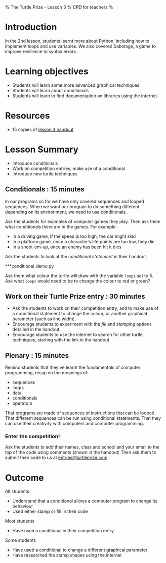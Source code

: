 % The Turtle Prize - Lesson 3
% CPD for teachers
%

# Introduction

In the 2nd lesson, students learnt more about Python, including how to implement loops and use variables. We also covered Sabotage, a game to improve resilience to syntax errors.

# Learning objectives

* Students will learn some more advanced graphical techniques
* Students will learn about conditionals
* Students will learn to find documentation on libraries using the internet

# Resources

* 15 copies of [lesson 3 handout](lesson-3-handout.html)

# Lesson Summary

* Introduce conditionals
* Work on competition entries, make use of a conditional
* Introduce new turtle techniques

## Conditionals : 15 minutes

In our programs so far we have only covered sequences and looped sequences. When we want our program to do something different depending on its environment, we need to use conditionals. 

Ask the students for examples of computer games they play. Then ask them what conditionals there are in the games. For example:

* In a driving game, if the speed is too high, the car might skid
* In a platform game, once a character's life points are too low, they die
* In a shoot-em-up, once an enemy has been hit it dies

Ask the students to look at the *conditional statement* in their handout.

***conditional_demo.py

Ask them what colour the turtle will draw with the variable `loops` set to 5. Ask what `loops` would need to be to change the colour to red or green?

## Work on their Turtle Prize entry : 30 minutes

* Ask the students to work on their competition entry, and to make use of a conditional statement to change the colour, or another graphical parameter (such as line width).
* Encourage students to experiment with the *fill* and *stamping* options detailed in the handout.
* Encourage students to use the internet to search for other turtle techniques, starting with the link in the handout.

## Plenary : 15 minutes

Remind students that they've learnt the fundamentals of computer programming, recap on the meanings of:

* sequences
* loops
* data
* conditionals
* operators

That programs are made of sequences of instructions that can be looped.
That different sequences can be run using conditional statements.
That they can use their creativity with computers and computer programming.

### Enter the competition!

Ask the students to add their names, class and school and your email to the top of the code using comments (shown in the handout)
Then ask them to submit their code to us at [entries@turtleprize.com](email:entries@turtleprize.com).

# Outcome

All students:

* Understand that a conditional allows a computer program to change its behaviour
* Used either stamp or fill in their code

Most students

* Have used a conditional in their competition entry 

Some students

* Have used a conditional to change a different graphical parameter
* Have researched the stamp shapes using the internet
